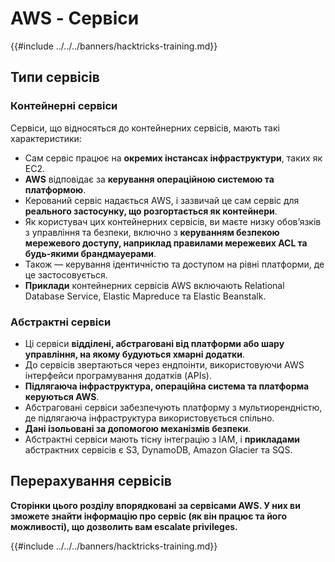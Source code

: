 # AWS - Сервіси

{{#include ../../../banners/hacktricks-training.md}}

## Типи сервісів

### Контейнерні сервіси

Сервіси, що відносяться до контейнерних сервісів, мають такі характеристики:

- Сам сервіс працює на **окремих інстансах інфраструктури**, таких як EC2.
- **AWS** відповідає за **керування операційною системою та платформою**.
- Керований сервіс надається AWS, і зазвичай це сам сервіс для **реального застосунку, що розгортається як контейнери**.
- Як користувач цих контейнерних сервісів, ви маєте низку обов’язків з управління та безпеки, включно з **керуванням безпекою мережевого доступу, наприклад правилами мережевих ACL та будь-якими брандмауерами**.
- Також — керування ідентичністю та доступом на рівні платформи, де це застосовується.
- **Приклади** контейнерних сервісів AWS включають Relational Database Service, Elastic Mapreduce та Elastic Beanstalk.

### Абстрактні сервіси

- Ці сервіси **відділені, абстраговані від платформи або шару управління, на якому будуються хмарні додатки**.
- До сервісів звертаються через ендпоінти, використовуючи AWS інтерфейси програмування додатків (APIs).
- **Підлягаюча інфраструктура, операційна система та платформа керуються AWS**.
- Абстраговані сервіси забезпечують платформу з мультиорендністю, де підлягаюча інфраструктура використовується спільно.
- **Дані ізольовані за допомогою механізмів безпеки**.
- Абстрактні сервіси мають тісну інтеграцію з IAM, і **прикладами** абстрактних сервісів є S3, DynamoDB, Amazon Glacier та SQS.

## Перерахування сервісів

**Сторінки цього розділу впорядковані за сервісами AWS. У них ви зможете знайти інформацію про сервіс (як він працює та його можливості), що дозволить вам escalate privileges.**


{{#include ../../../banners/hacktricks-training.md}}
